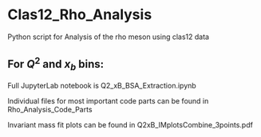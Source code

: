 # Clas12_Rho_Analysis
Python script for Analysis of the rho meson using clas12 data

## For $Q^{2}$ and $x_{b}$ bins:
Full JupyterLab notebook is Q2_xB_BSA_Extraction.ipynb

Individual files for most important code parts can be found in Rho_Analysis_Code_Parts

Invariant mass fit plots can be found in Q2xB_IMplotsCombine_3points.pdf
